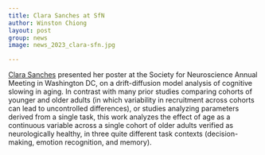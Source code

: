 ```yaml
---
title: Clara Sanches at SfN
author: Winston Chiong
layout: post
group: news
image: news_2023_clara-sfn.jpg

---
```


[Clara Sanches](/team/index.html#Clara-Sanches) presented her poster at the 
Society for Neuroscience Annual Meeting in Washington DC, on a drift-diffusion 
model analysis of cognitive slowing in aging. In contrast with many prior 
studies comparing cohorts of younger and older adults (in which variability in 
recruitment across cohorts can lead to uncontrolled differences), or studies 
analyzing parameters derived from a single task, this work analyzes the effect 
of age as a continuous variable across a single cohort of older adults verified 
as neurologically healthy, in three quite different task contexts 
(decision-making, emotion recognition, and memory). 

